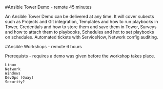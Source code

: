 

#Ansible Tower Demo - remote 45 minutes

An Ansible Tower Demo can be delivered at any time. It will cover subects such as Projects and Git integration, Templates and how to run playbooks in Tower, Credentials and how to store them and save them in Tower, Surveys and how to attach them to playbooks, Schedules and hot to set playbooks on schedules. Automated tickets with ServiceNow, Network config auditing.



#Ansible Workshops - remote 6 hours

Prerequists - requires a demo was given before the workshop takes place.

    Linux
    Network
    Windows
    DevOps (Quay)
    Security?


